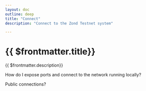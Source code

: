 ```yaml
---
layout: doc
outline: deep
title: "Connect"
description: "Connect to the Zond Testnet system"

---
```



# {{ $frontmatter.title}}

{{ $frontmatter.description}}


How do I expose ports and connect to the network running locally? 

Public connections?